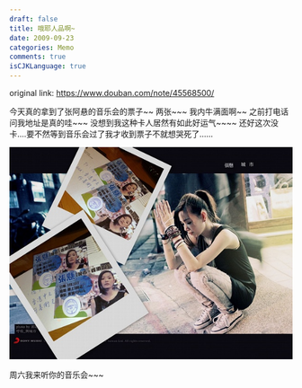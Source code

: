 ```yaml
---
draft: false
title: 哦耶人品啊~
date: 2009-09-23
categories: Memo
comments: true
isCJKLanguage: true
---
```


original link: https://www.douban.com/note/45568500/

今天真的拿到了张阿悬的音乐会的票子~~ 两张~~~
我内牛满面啊~~ 之前打电话问我地址是真的哇~~~
没想到我这种卡人居然有如此好运气~~~~
还好这次没卡....要不然等到音乐会过了我才收到票子不就想哭死了......

![周六我来听你的音乐会~~~](../../assets/images/p45568500-2.jpg)

周六我来听你的音乐会~~~
